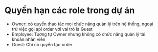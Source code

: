 # Quyền hạn các role trong dự án

-   Owner: có quyền thao tác mọi chức năng quản lý trên hệ thống, ngoại trừ việc gọi api order với vai trò là Guest
-   Employee: Tương tự Owner nhưng không có chức năng quản lý tài khoản nhân viên
-   Guest: Chỉ có quyền tạo order
